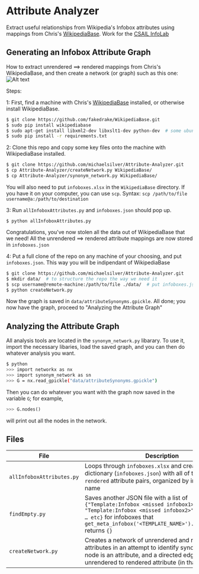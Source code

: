# Attribute Analyzer
Extract useful relationships from Wikipedia's Infobox attributes using mappings from Chris's [WikipediaBase](https://github.com/fakedrake/WikipediaBase). Work for the [CSAIL InfoLab](http://groups.csail.mit.edu/infolab/)

## Generating an Infobox Attribute Graph
How to extract unrendered ==> rendered mappings from Chris's WikipediaBase, and then create a network (or graph) such as this one:
![Alt text](/../master/images/keyPeople35.png?raw=true "Example Graph")

Steps:

1: First, find a machine with Chris's [WikipediaBase](https://github.com/fakedrake/WikipediaBase) installed, or otherwise install WikipediaBase.
```Bash
$ git clone https://github.com/fakedrake/WikipediaBase.git
$ sudo pip install wikipediabase
$ sudo apt-get install libxml2-dev libxslt1-dev python-dev  # some ubuntu machines might not have some packages installed
$ sudo pip install -r requirements.txt
```

2: Clone this repo and copy some key files onto the machine with WikipediaBase installed.
```Bash
$ git clone https://github.com/michaelsilver/Attribute-Analyzer.git
$ cp Attribute-Analyzer/createNetwork.py WikipediaBase/
$ cp Attribute-Analyzer/synonym_network.py WikipediaBase/
```
You will also need to put `infoboxes.xlsx` in the `WikipediaBase` directory. If you have it on your computer, you can use `scp`. Syntax: `scp /path/to/file username@a:/path/to/destination`

3: Run `allInfoboxAttributes.py` and `infoboxes.json` should pop up.
```
$ python allInfoboxAttributes.py
```
Congratulations, you've now stolen all the data out of WikipediaBase that we need! All the unrendered ==> rendered attribute mappings are now stored in `infoboxes.json`

4: Put a full clone of the repo on any machine of your choosing, and put `infoboxes.json`. This way you will be indipendant of WikipediaBase
```Bash
$ git clone https://github.com/michaelsilver/Attribute-Analyzer.git
$ mkdir data/  # to structure the repo the way we need it
$ scp username@remote-machine:/path/to/file ./data/  # put infoboxes.json where it needs to be
$ python createNetwork.py
```
Now the graph is saved in `data/attributeSynonyms.gpickle`. All done; you now have the graph, proceed to "Analyzing the Attribute Graph"

## Analyzing the Attribute Graph
All analysis tools are located in the `synonym_network.py` libarary. To use it, import the necessary libaries, load the saved graph, and you can then do whatever analysis you want.
```Bash
$ python
>>> import networkx as nx
>>> import synonym_network as sn
>>> G = nx.read_gpickle("data/attributeSynonyms.gpickle")
```
Then you can do whatever you want with the graph now saved in the variable `G`; for example,
```Python
>>> G.nodes()
```
will print out all the nodes in the network.

## Files
File   	 | Description
-------- | -----------
`allInfoboxAttributes.py` |  Loops through `infoboxes.xlsx` and creates a JSON dictionary (`infoboxes.json`) with all of the   `unrendered : rendered` attribute pairs, organized by infobox template name
`findEmpty.py`  | Saves another JSON file with a list of `{"Template:Infobox <missed infobox1>" : # of pages, "Template:Infobox <missed infobox2>" : # of pages, … etc}` for infoboxes that `get_meta_infobox('<TEMPLATE_NAME>').rendered_keys()` returns `{}`
`createNetwork.py` | Creates a network of unrendered and rendered infobox attributes in an attempt to identify synonyms. Each node is an attribute, and a directed edge links an unrendered to rendered attribute (in that direction).

